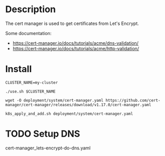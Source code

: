 # Description

The cert manager is used to get certificates from Let's Encrypt.

Some documentation:
- https://cert-manager.io/docs/tutorials/acme/dns-validation/
- https://cert-manager.io/docs/tutorials/acme/http-validation/

# Install

```
CLUSTER_NAME=my-cluster

./use.sh $CLUSTER_NAME

wget -O deployment/system/cert-manager.yaml https://github.com/cert-manager/cert-manager/releases/download/v1.17.0/cert-manager.yaml

k8s_apply_and_add.sh deployment/system/cert-manager.yaml
```

# TODO Setup DNS

cert-manager_lets-encrypt-do-dns.yaml